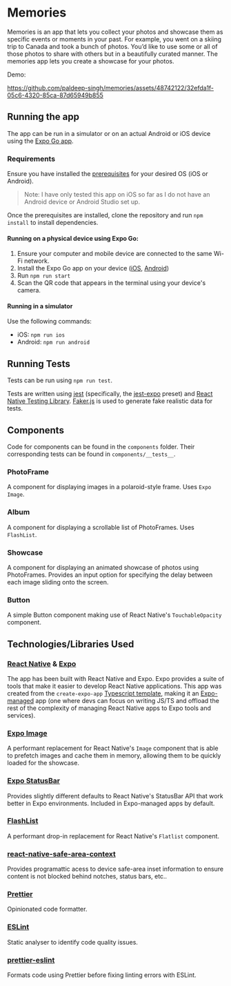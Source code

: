 # Memories

Memories is an app that lets you collect your photos and showcase them as specific events or moments in your past. For example, you went on a skiing trip to Canada and took a bunch of photos. You’d like to use some or all of those photos to share with others but in a beautifully curated manner. The memories app lets you create a showcase for your photos.

Demo:

https://github.com/paldeep-singh/memories/assets/48742122/32efda1f-05c6-4320-85ca-87d65949b855

## Running the app

The app can be run in a simulator or on an actual Android or iOS device using the [Expo Go app](https://expo.dev/go).

### Requirements

Ensure you have installed the [prerequisites](https://docs.expo.dev/guides/local-app-development/#prerequisites) for your desired OS (iOS or Android).

> Note: I have only tested this app on iOS so far as I do not have an Android device or Android Studio set up.

Once the prerequisites are installed, clone the repository and run `npm install` to install dependencies.

#### Running on a physical device using Expo Go:

1. Ensure your computer and mobile device are connected to the same Wi-Fi network.
2. Install the Expo Go app on your device ([iOS](https://apps.apple.com/us/app/expo-go/id982107779), [Android](https://play.google.com/store/apps/details?id=host.exp.exponent&pli=1))
3. Run `npm run start`
4. Scan the QR code that appears in the terminal using your device's camera.

#### Running in a simulator

Use the following commands:

- iOS: `npm run ios`
- Android: `npm run android`

## Running Tests

Tests can be run using `npm run test`.

Tests are written using [jest](https://jestjs.io/) (specifically, the [jest-expo](https://www.npmjs.com/package/jest-expo) preset) and [React Native Testing Library](https://callstack.github.io/react-native-testing-library/). [Faker.js](https://fakerjs.dev/) is used to generate fake realistic data for tests.

## Components

Code for components can be found in the `components` folder. Their corresponding tests can be found in `components/__tests__`.

### PhotoFrame

A component for displaying images in a polaroid-style frame. Uses `Expo Image`.

### Album

A component for displaying a scrollable list of PhotoFrames. Uses `FlashList`.

### Showcase

A component for displaying an animated showcase of photos using PhotoFrames. Provides an input option for specifying the delay between each image sliding onto the screen.

### Button

A simple Button component making use of React Native's `TouchableOpacity` component.

## Technologies/Libraries Used

### [React Native](https://reactnative.dev/) & [Expo](https://docs.expo.dev/faq/)

The app has been built with React Native and Expo. Expo provides a suite of tools that make it easier to develop React Native applications. This app was created from the `create-expo-app` [Typescript template](https://docs.expo.dev/guides/typescript/#get-started), making it an [Expo-managed](https://docs.expo.dev/archive/managed-vs-bare/) app (one where devs can focus on writing JS/TS and offload the rest of the complexity of managing React Native apps to Expo tools and services).

### [Expo Image](https://docs.expo.dev/versions/latest/sdk/image/)

A performant replacement for React Native's `Image` component that is able to prefetch images and cache them in memory, allowing them to be quickly loaded for the showcase.

### [Expo StatusBar](https://docs.expo.dev/versions/latest/sdk/status-bar/)

Provides slightly different defaults to React Native's StatusBar API that work better in Expo environments. Included in Expo-managed apps by default.

### [FlashList](https://docs.expo.dev/versions/latest/sdk/flash-list/)

A performant drop-in replacement for React Native's `Flatlist` component.

### [react-native-safe-area-context](https://github.com/th3rdwave/react-native-safe-area-context)

Provides programattic acess to device safe-area inset information to ensure content is not blocked behind notches, status bars, etc..

### [Prettier](https://prettier.io/)

Opinionated code formatter.

### [ESLint](https://eslint.org/)

Static analyser to identify code quality issues.

### [prettier-eslint](https://github.com/prettier/prettier-eslint)

Formats code using Prettier before fixing linting errors with ESLint.

